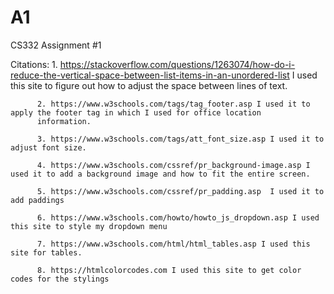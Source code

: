 # A1
CS332 Assignment #1

Citations: 1. https://stackoverflow.com/questions/1263074/how-do-i-reduce-the-vertical-space-between-list-items-in-an-unordered-list I used this site to figure out how to adjust the space between lines of text.

          2. https://www.w3schools.com/tags/tag_footer.asp I used it to apply the footer tag in which I used for office location
          information.

          3. https://www.w3schools.com/tags/att_font_size.asp I used it to adjust font size.

          4. https://www.w3schools.com/cssref/pr_background-image.asp I used it to add a background image and how to fit the entire screen.

          5. https://www.w3schools.com/cssref/pr_padding.asp  I used it to add paddings

          6. https://www.w3schools.com/howto/howto_js_dropdown.asp I used this site to style my dropdown menu

          7. https://www.w3schools.com/html/html_tables.asp I used this site for tables.

          8. https://htmlcolorcodes.com I used this site to get color codes for the stylings 
